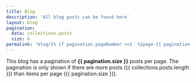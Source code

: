 ```yaml
---
title: Blog
description: 'All blog posts can be found here'
layout: blog
pagination:
  data: collections.posts
  size: 6
permalink: 'blog/{% if pagination.pageNumber >=1  %}page-{{ pagination.pageNumber + 1 }}/{% endif %}index.html'
---
```


This blog has a pagination of **{{ pagination.size }}** posts per page.
The pagination is only shown if there are more posts ({{ collections.posts.length }}) than items per page ({{ pagination.size }}).
